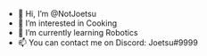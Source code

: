 - 👋 Hi, I’m @NotJoetsu
- 👀 I’m interested in Cooking
- 🌱 I’m currently learning Robotics 
- 📫 You can contact me on Discord: Joetsu#9999

<!---
NotJoetsu/NotJoetsu is a ✨ special ✨ repository because its `README.md` (this file) appears on your GitHub profile.
You can click the Preview link to take a look at your changes.
--->
